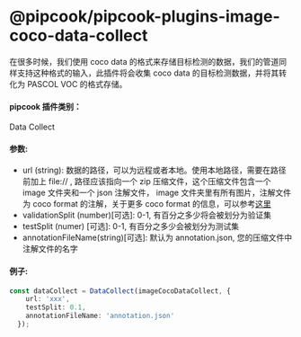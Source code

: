 # @pipcook/pipcook-plugins-image-coco-data-collect

在很多时候，我们使用 coco data 的格式来存储目标检测的数据，我们的管道同样支持这种格式的输入，此插件将会收集 coco data 的目标检测数据，并将其转化为 PASCOL VOC 的格式存储。

<a name="klNlr"></a>
#### pipcook 插件类别：
Data Collect

<a name="xzxwP"></a>
#### 参数: 

- url (string): 数据的路径，可以为远程或者本地。使用本地路径，需要在路径前加上 file:// , 路径应该指向一个 zip 压缩文件，这个压缩文件包含一个 image 文件夹和一个 json 注解文件， image 文件夹里有所有图片，注解文件为 coco format 的注解，关于更多 coco format 的信息，可以参考[这里](https://www.immersivelimit.com/tutorials/create-coco-annotations-from-scratch)
- validationSplit (number)[可选]: 0-1, 有百分之多少将会被划分为验证集
- testSplit (numer) [可选]: 0-1, 有百分之多少会被划分为测试集
- annotationFileName(string)[可选]: 默认为 annotation.json, 您的压缩文件中注解文件的名字

<a name="2e1Vr"></a>
#### 例子:

```typescript
const dataCollect = DataCollect(imageCocoDataCollect, {
    url: 'xxx',
    testSplit: 0.1,
    annotationFileName: 'annotation.json'
  });
```

